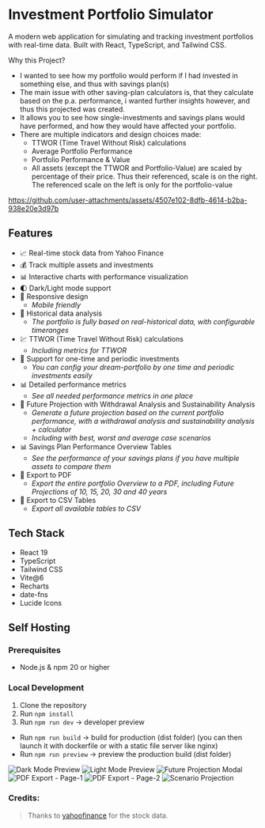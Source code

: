 # Investment Portfolio Simulator

A modern web application for simulating and tracking investment portfolios with real-time data. Built with React, TypeScript, and Tailwind CSS.

Why this Project?
- I wanted to see how my portfolio would perform if I had invested in something else, and thus with savings plan(s)
- The main issue with other saving-plan calculators is, that they calculate based on the p.a. performance, i wanted further insights however, and thus this projected was created.
- It allows you to see how single-investments and savings plans would have performed, and how they would have affected your portfolio.
- There are multiple indicators and design choices made:
  - TTWOR (Time Travel Without Risk) calculations
  - Average Portfolio Performance
  - Portfolio Performance & Value
  - All assets (except the TTWOR and Portfolio-Value) are scaled by percentage of their price. Thus their referenced, scale is on the right. The referenced scale on the left is only for the portfolio-value

https://github.com/user-attachments/assets/4507e102-8dfb-4614-b2ba-938e20e3d97b

## Features

- 📈 Real-time stock data from Yahoo Finance
- 💰 Track multiple assets and investments
- 📊 Interactive charts with performance visualization
- 🌓 Dark/Light mode support
- 📱 Responsive design
    - *Mobile friendly*
- 📅 Historical data analysis
    - *The portfolio is fully based on real-historical data, with configurable timeranges*
- 💹 TTWOR (Time Travel Without Risk) calculations
    - *Including metrics for TTWOR*
- 🔄 Support for one-time and periodic investments
    - *You can config your dream-portfolio by one time and periodic investments easily*
- 📊 Detailed performance metrics
    - *See all needed performance metrics in one place*
- 📅 Future Projection with Withdrawal Analysis and Sustainability Analysis
    - *Generate a future projection based on the current portfolio performance, with a withdrawal analysis and sustainability analysis + calculator*
    - *Including with best, worst and average case scenarios*
- 📊 Savings Plan Performance Overview Tables
    - *See the performance of your savings plans if you have multiple assets to compare them*
- 📄 Export to PDF
    - *Export the entire portfolio Overview to a PDF, including Future Projections of 10, 15, 20, 30 and 40 years*
- 📄 Export to CSV Tables
    - *Export all available tables to CSV*


## Tech Stack

- React 19
- TypeScript
- Tailwind CSS
- Vite@6
- Recharts
- date-fns
- Lucide Icons

## Self Hosting

### Prerequisites

- Node.js & npm 20 or higher

### Local Development

1. Clone the repository
2. Run `npm install`
3. Run `npm run dev` -> developer preview
  - Run `npm run build` -> build for production (dist folder) (you can then launch it with dockerfile or with a static file server like nginx)
  - Run `npm run preview` -> preview the production build (dist folder)

![Dark Mode Preview](./docs/dark-mode.png)
![Light Mode Preview](./docs/light-mode.png)
![Future Projection Modal](./docs/future-projection.png)
![PDF Export - Page-1](./docs/analysis-page-1.png)
![PDF Export - Page-2](./docs/analysis-page-2.png)
![Scenario Projection](./docs/scenario-projection.png)


### Credits:

> Thanks to [yahoofinance](https://finance.yahoo.com/) for the stock data.

